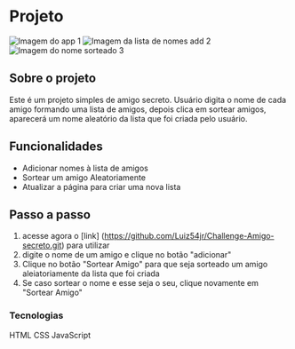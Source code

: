 # Projeto 

![Imagem do app 1](https://github.com/user-attachments/assets/310c8559-e825-413d-9b4e-4f875d8b059b)
![Imagem da lista de nomes add 2](https://github.com/user-attachments/assets/c2de56c3-67f6-428b-bb7c-616cb69682a5)
![Imagem do nome sorteado 3](https://github.com/user-attachments/assets/3fcc3c7a-2b97-4e6e-86d5-e9535ab2eeae)

## Sobre o projeto

Este é um projeto simples de amigo secreto. Usuário digita o nome de cada amigo formando uma lista de amigos, depois clica em sortear amigos, aparecerá um nome aleatório da lista que foi criada pelo usuário.

## Funcionalidades 

- Adicionar nomes à lista de amigos
- Sortear um amigo Aleatoriamente
- Atualizar a página para criar uma nova lista

## Passo a passo

1. acesse agora o [link] (https://github.com/Luiz54jr/Challenge-Amigo-secreto.git) para utilizar
2. digite o nome de um amigo e clique no botão "adicionar"
3. Clique no botão "Sortear Amigo" para que seja sorteado um amigo aleiatoriamente da lista que foi criada
4. Se caso sortear o nome e esse seja o seu, clique novamente em "Sortear Amigo"

### Tecnologias 

HTML
CSS
JavaScript
